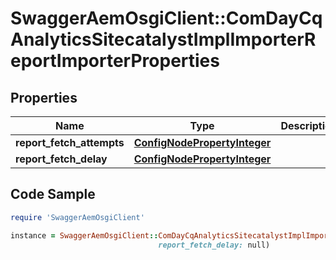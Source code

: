 # SwaggerAemOsgiClient::ComDayCqAnalyticsSitecatalystImplImporterReportImporterProperties

## Properties

Name | Type | Description | Notes
------------ | ------------- | ------------- | -------------
**report_fetch_attempts** | [**ConfigNodePropertyInteger**](ConfigNodePropertyInteger.md) |  | [optional] 
**report_fetch_delay** | [**ConfigNodePropertyInteger**](ConfigNodePropertyInteger.md) |  | [optional] 

## Code Sample

```ruby
require 'SwaggerAemOsgiClient'

instance = SwaggerAemOsgiClient::ComDayCqAnalyticsSitecatalystImplImporterReportImporterProperties.new(report_fetch_attempts: null,
                                 report_fetch_delay: null)
```



